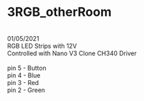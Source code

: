 # 3RGB_otherRoom
\
01/05/2021\
RGB LED Strips with 12V\
Controlled with Nano V3 Clone CH340 Driver\
\
pin 5 - Button\
pin 4 - Blue\
pin 3 - Red\
pin 2 - Green
